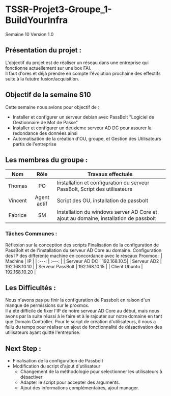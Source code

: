 # TSSR-Projet3-Groupe_1-BuildYourInfra
Semaine 10
Version 1.0


## Présentation du projet :
L'objectif du projet est de réaliser un réseau dans une entreprise qui fonctionne actuellement sur une box FAI.  
Il faut d'ores et déjà prendre en compte l'évolution prochaine des effectifs suite à la fututre fusion/acquisition.

## Objectif de la semaine S10  
Cette semaine nous avions pour objectif de : 
  - Installer et configurer un serveur debian avec PassBolt "Logiciel de Gestionnaire de Mot de Passe"
  - Installer et configurer un deuxieme serveur AD DC pour assurer la redondance des données ainsi
  - Automatisation de la création d'OU, groupe, et Gestion des Utilisateurs partis de l'entreprise

## Les membres du groupe :

|Nom|Rôle|Travaux effectués|
| :---: | :---: | --- |
|Thomas | PO | Installation et configuration du serveur PassBolt, Script des utilisateurs |
|Vincent | Agent actif | Script des OU, installation de passbolt |
|Fabrice | SM | Installation du windows server AD Core et ajout au domaine, installation de passbolt |


### Tâches Communes : 
Réflexion sur la conception des scripts
Finalisation de la configuration de  PassBolt et de l'installation du serveur AD Core au domaine.
Configuration des IP des differente machine en concordance avec le réseaux Proxmox : 
| Machine | IP |
|  :---: | :---: |
| Serveur AD DC | 192.168.10.5|
| Serveur AD2  | 192.168.10.10 |
| Serveur PassBolt | 192.168.10.15 |
| Client Ubuntu  | 192.168.10.20 |

## Les Difficultés :
Nous n'avons pas pu finir la configuration de Passbolt en raison d'un manque de permissions sur le proxmox.  
Il a été difficile de fixer l'IP de notre serveur AD Core au début, mais nous avons par la suite réussi à le faire et à le rajouter sur notre domaine en tant que Domain Controller.
Pour le script de création d'utilisateurs, il nous a fallu du temps pour réaliser un ajout de fonctionnalité de désactivation des utilisateurs ayant quitté l'entreprise. 

## Next Step : 
- Finalisation de la configuration de Passbolt
- Modification du script d'ajout d'utilisateur
    - Changement de la méthodologie pour selectionner les utilisateurs à désactiver
    - Adapter le script pour accepter des arguments.
    - Ajout des informations complémentaires, ajout manager.
